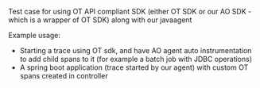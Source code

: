 Test case for using OT API compliant SDK (either OT SDK or our AO SDK - which is a wrapper of OT SDK) along with our javaagent

Example usage:
- Starting a trace using OT sdk, and have AO agent auto instrumentation to add child spans to it (for example a batch job with JDBC operations)
- A spring boot application (trace started by our agent) with custom OT spans created in controller 